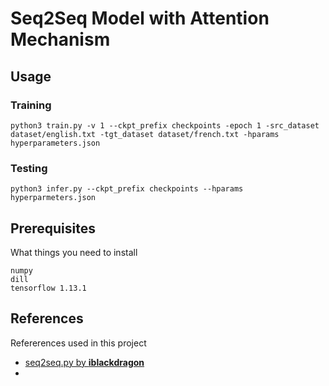 # Seq2Seq Model with Attention Mechanism


## Usage

### Training
```
python3 train.py -v 1 --ckpt_prefix checkpoints -epoch 1 -src_dataset dataset/english.txt -tgt_dataset dataset/french.txt -hparams hyperparameters.json
```
### Testing 
```
python3 infer.py --ckpt_prefix checkpoints --hparams hyperparmeters.json
```

## Prerequisites

What things you need to install 

```
numpy
dill
tensorflow 1.13.1
```

## References 

Refererences used in this project
<br>
<ul>
	<li><a href="https://gist.github.com/ilblackdragon/c92066d9d38b236a21d5a7b729a10f12"> seq2seq.py by <b>iblackdragon</b></a></li>
	<li><a href="https://github.com/tensorflow/nmt"></a></li>
</ul>
